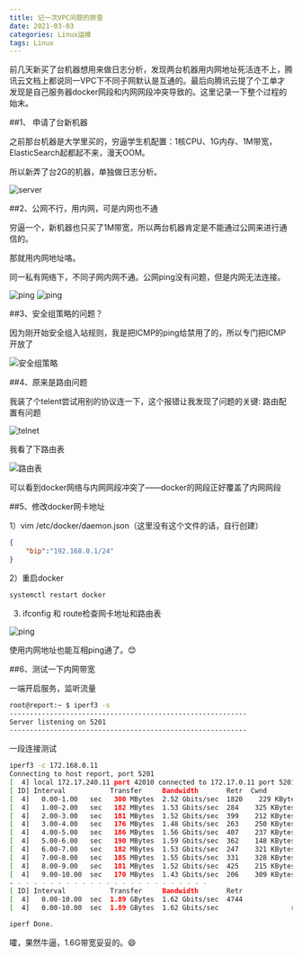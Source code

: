 ```yaml
---
title: 记一次VPC问题的排查
date: 2021-03-03
categories: Linux运维
tags: Linux
---
```


前几天新买了台机器想用来做日志分析，发现两台机器用内网地址死活连不上，腾讯云文档上都说同一VPC下不同子网默认是互通的。最后向腾讯云提了个工单才发现是自己服务器docker网段和内网网段冲突导致的。这里记录一下整个过程的始末。

##1、 申请了台新机器

之前那台机器是大学里买的，穷逼学生机配置：1核CPU、1G内存、1M带宽，ElasticSearch起都起不来，漫天OOM。

所以新弄了台2G的机器，单独做日志分析。

![server](https://p.pstatp.com/origin/pgc-image/9038b52b19b64847a62f6312c6335a7f)

##2、公网不行，用内网，可是内网也不通

穷逼一个，新机器也只买了1M带宽，所以两台机器肯定是不能通过公网来进行通信的。

那就用内网地址咯。

同一私有网络下，不同子网内网不通。公网ping没有问题，但是内网无法连接。

![ping](https://p.pstatp.com/origin/pgc-image/219f414e43da43ffa61094e25d75d13e)
![ping](https://p.pstatp.com/origin/pgc-image/128055bc6f9b4221beaee61ea6a76281)

##3、安全组策略的问题？

因为刚开始安全组入站规则，我是把ICMP的ping给禁用了的，所以专门把ICMP开放了

![安全组策略](https://p.pstatp.com/origin/pgc-image/7ea5195936d4441c9892d4a388afb777)

##4、原来是路由问题

我装了个telent尝试用别的协议连一下，这个报错让我发现了问题的关键: 路由配置有问题

![telnet](https://p.pstatp.com/origin/pgc-image/0be08b7079e34d68ad676a16e509a55f)

我看了下路由表

![路由表](https://p.pstatp.com/origin/pgc-image/8e7751c8623b4d2eaf7ff1cbf76f49ac)

可以看到docker网络与内网网段冲突了——docker的网段正好覆盖了内网网段

##5、修改docker网卡地址

1）vim /etc/docker/daemon.json（这里没有这个文件的话，自行创建）
```json
{
    "bip":"192.168.0.1/24"
}
```

2）重启docker
```sh
systemctl restart docker
```

3) ifconfig 和 route检查网卡地址和路由表

![ping](https://ae04.alicdn.com/kf/Ub1ef8e3cb5cc4636bd7ebcbabfedfaaeM.jpg)

使用内网地址也能互相ping通了。😊

##6、测试一下内网带宽

一端开启服务，监听流量
```sh
root@report:~ $ iperf3 -s
-----------------------------------------------------------
Server listening on 5201
-----------------------------------------------------------
```
一段连接测试
```sh
iperf3 -c 172.168.0.11
Connecting to host report, port 5201
[  4] local 172.17.240.11 port 42010 connected to 172.17.0.11 port 5201
[ ID] Interval           Transfer     Bandwidth       Retr  Cwnd
[  4]   0.00-1.00   sec   300 MBytes  2.52 Gbits/sec  1820    229 KBytes
[  4]   1.00-2.00   sec   182 MBytes  1.53 Gbits/sec  284    325 KBytes
[  4]   2.00-3.00   sec   181 MBytes  1.52 Gbits/sec  399    212 KBytes
[  4]   3.00-4.00   sec   176 MBytes  1.48 Gbits/sec  263    250 KBytes
[  4]   4.00-5.00   sec   186 MBytes  1.56 Gbits/sec  407    237 KBytes
[  4]   5.00-6.00   sec   190 MBytes  1.59 Gbits/sec  362    148 KBytes
[  4]   6.00-7.00   sec   182 MBytes  1.53 Gbits/sec  247    321 KBytes
[  4]   7.00-8.00   sec   185 MBytes  1.55 Gbits/sec  331    328 KBytes
[  4]   8.00-9.00   sec   181 MBytes  1.52 Gbits/sec  425    215 KBytes
[  4]   9.00-10.00  sec   170 MBytes  1.43 Gbits/sec  206    309 KBytes
- - - - - - - - - - - - - - - - - - - - - - - - -
[ ID] Interval           Transfer     Bandwidth       Retr
[  4]   0.00-10.00  sec  1.89 GBytes  1.62 Gbits/sec  4744             sender
[  4]   0.00-10.00  sec  1.89 GBytes  1.62 Gbits/sec                  receiver

iperf Done.
```

嚯，果然牛逼，1.6G带宽妥妥的。😄
